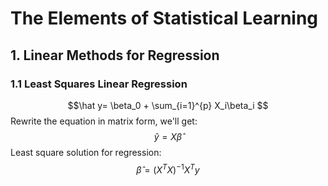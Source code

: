 <script type="text/javascript" src="https://cdn.mathjax.org/mathjax/latest/MathJax.js?config=TeX-AMS_HTML"></script>

#  The Elements of Statistical Learning
## 1. Linear Methods for Regression
### 1.1 Least Squares Linear Regression
$$\hat y= \beta_0 + \sum_{i=1}^{p} X_i\beta_i $$
Rewrite the equation in matrix form, we'll get:
$$\hat y = X\hat\beta$$
Least square solution for regression:
$$\hat \beta=(X^TX)^{-1}X^Ty$$
<!--stackedit_data:
eyJoaXN0b3J5IjpbLTY2NTc3MTI5NywtMTYwODAxMzY5XX0=
-->